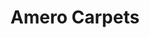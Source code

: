 ---
title: 'Amero Carpets'
desc: '
<p class="font--regular">Farnborough based carpet fitter and retailer for carpets and vinyl flooring.</p>

<p class="font--regular">Mobile showroom with free estimating service.</p>'
tags:
  - Location::Farnborough, Hampshire
  - Category::Home & Garden
header:
  src: header.jpg
  alt: Amero Carpets Header
logo: 
  src: logo.jpg
  alt: Amero Carpets Logo
covidInfomation: '
<p class="font--regular">We wear masks when we visit to measure and show samples from our mobile showroom.</p>

<p class="font--regular">We also wear masks during installation and also ask customers to move to another area of the house whist we work.</p>'
covidStatus:
  icon: success
  text: 'We are Open! But have a few small changes.'
openingHours:
  monday: 'N/A'
  tuesday: 'N/A'
  wednesday: 'N/A'
  thursday: 'N/A'
  friday: 'N/A'
  saturday: 'N/A'
  sunday: 'N/A'
contactDetails:
  email: 'ricochetrichie@gmail.com'
  phone: '07743748660'
  website: 'https://www.bestcarpetfitter.co.uk'
socialLinks:
  facebook: 'https://m.facebook.com/bestcarpetfitter.co.uk'
ctaLink: 'https://bestcarpetfitter.co.uk'
metaDesc: 'Farnborough based carpet fitter and retailer for carpets and vinyl flooring.'
---